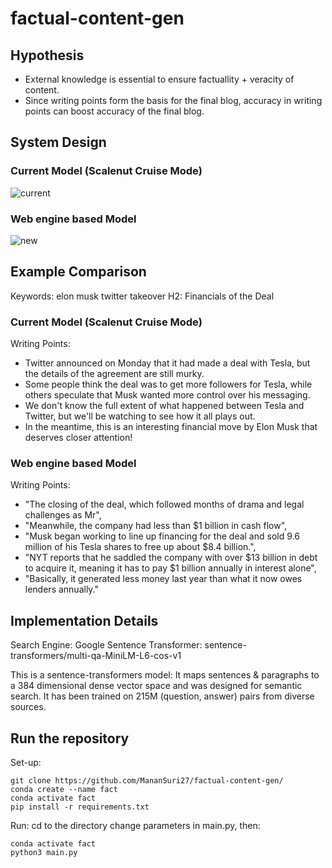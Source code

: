 # factual-content-gen

## Hypothesis

- External knowledge is essential to ensure factuallity + veracity of content.
- Since writing points form the basis for the final blog, accuracy in writing points can boost accuracy of the final blog.

## System Design

### Current Model (Scalenut Cruise Mode)
![current](https://cdn.discordapp.com/attachments/891317274936483871/1039789173395169402/2.png)

### Web engine based Model
![new](https://cdn.discordapp.com/attachments/891317274936483871/1039789173722329119/3.png)


## Example Comparison


Keywords: elon musk twitter takeover
H2: Financials of the Deal

### Current Model (Scalenut Cruise Mode)

Writing Points:
- Twitter announced on Monday that it had made a deal with Tesla, but the details of the agreement are still murky. 
- Some people think the deal was to get more followers for Tesla, while others speculate that Musk wanted more control over his messaging.
- We don't know the full extent of what happened between Tesla and Twitter, but we'll be watching to see how it all plays out. 
- In the meantime, this is an interesting financial move by Elon Musk that deserves closer attention!


### Web engine based Model

Writing Points:
- "The closing of the deal, which followed months of drama and legal challenges as Mr",
- "Meanwhile, the company had less than $1 billion in cash flow",
- "Musk began working to line up financing for the deal and sold 9.6 million of his Tesla shares to free up about $8.4 billion.",
- "NYT reports that he saddled the company with over $13 billion in debt to acquire it, meaning it has to pay $1 billion annually in interest alone",
- "Basically, it generated less money last year than what it now owes lenders annually."

## Implementation Details
Search Engine: Google
Sentence Transformer:
sentence-transformers/multi-qa-MiniLM-L6-cos-v1

This is a sentence-transformers model: It maps sentences & paragraphs to a 384 dimensional dense vector space and was designed for semantic search. It has been trained on 215M (question, answer) pairs from diverse sources. 

## Run the repository
Set-up:
```
git clone https://github.com/MananSuri27/factual-content-gen/
conda create --name fact
conda activate fact
pip install -r requirements.txt
```
Run:
cd to the directory
change parameters in main.py, then:
```
conda activate fact
python3 main.py
```



